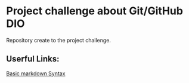 # Project challenge about Git/GitHub DIO
Repository create to the project challenge.

## Userful Links:
[Basic markdown Syntax](https://www.markdownguide.org/basic-syntax/)
